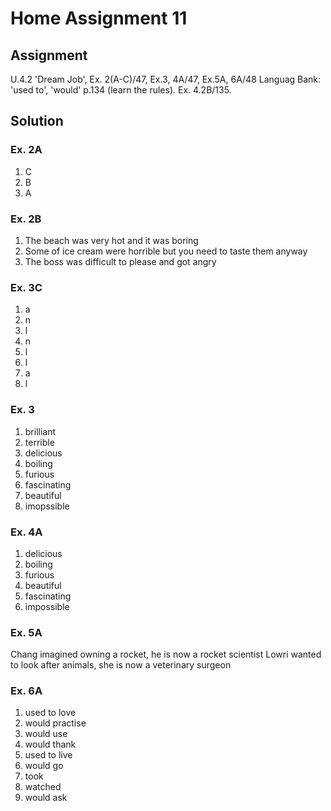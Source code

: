 # Home Assignment 11

## Assignment

U.4.2   'Dream Job',  Ex. 2(A-C)/47,  Ex.3, 4A/47,  Ex.5A,  6A/48
Languag Bank: 'used to', 'would'   p.134 (learn the rules).
Ex. 4.2B/135.

## Solution

### Ex. 2A

1. C
2. B
3. A

### Ex. 2B

1. The beach was very hot and it was boring
2. Some of ice cream were horrible but you need to taste them anyway
3. The boss was difficult to please and got angry

### Ex. 3C

1. a
2. n
3. l
4. n
5. l
6. l
7. a
8. l

### Ex. 3

1. brilliant
2. terrible
3. delicious
4. boiling
5. furious
6. fascinating
7. beautiful
8. imopssible

### Ex. 4A

1. delicious
2. boiling
3. furious
4. beautiful
5. fascinating
6. impossible

### Ex. 5A

Chang imagined owning a rocket, he is now a rocket scientist
Lowri wanted to look after animals, she is now a veterinary surgeon

### Ex. 6A

1. used to love
2. would practise
3. would use
4. would thank
5. used to live
6. would go
7. took
8. watched
9. would ask

